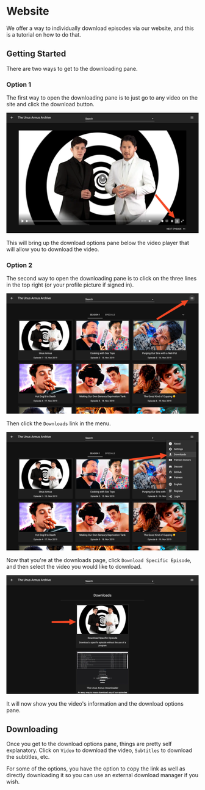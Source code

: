 # Website

We offer a way to individually download episodes via our website, and this is a tutorial on how to do that.

## Getting Started

There are two ways to get to the downloading pane.

### Option 1

The first way to open the downloading pane is to just go to any video on the site and click the download button.

![A screenshot of the archive website showing the download button in the video player.](./website-images/video-player-download.png)

This will bring up the download options pane below the video player that will allow you to download the video.

### Option 2

The second way to open the downloading pane is to click on the three lines in the top right (or your profile picture if signed in).

![A screenshot of the archive website showing the three lines in the top right.](./website-images/three-dots.png)

Then click the `Downloads` link in the menu.

![A screenshot of the "Downloads" link in the menu.](./website-images/downloads-link.png)

Now that you're at the downloads page, click `Download Specific Episode`, and then select the video you would like to download.

![A screenshot of the downloads page showing the "Download Specific Episode" link.](./website-images/download-specific-link.png)

It will now show you the video's information and the download options pane.

## Downloading

Once you get to the download options pane, things are pretty self explanatory. Click on `Video` to download the video, `Subtitles` to download the subtitles, etc.

For some of the options, you have the option to copy the link as well as directly downloading it so you can use an external download manager if you wish.
